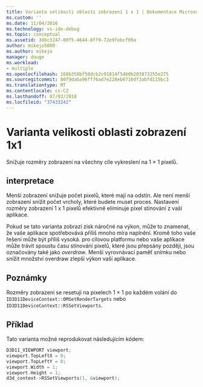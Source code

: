 ```yaml
---
title: Varianta velikosti oblasti zobrazení 1 x 1 | Dokumentace Microsoftu
ms.custom: ''
ms.date: 11/04/2016
ms.technology: vs-ide-debug
ms.topic: conceptual
ms.assetid: 3dbc3247-00f5-4644-8ff9-72e9febcf09a
author: mikejo5000
ms.author: mikejo
manager: douge
ms.workload:
- multiple
ms.openlocfilehash: 168b358bf58dcb2c91814f5460b203873255e275
ms.sourcegitcommit: 80f9daba96ff76ad7e228eb8716df3abfd115bc3
ms.translationtype: MT
ms.contentlocale: cs-CZ
ms.lasthandoff: 07/03/2018
ms.locfileid: "37433242"
---
```

# <a name="1x1-viewport-size-variant"></a>Varianta velikosti oblasti zobrazení 1x1
Snižuje rozměry zobrazení na všechny cíle vykreslení na 1 × 1 pixelů.  
  
## <a name="interpretation"></a>interpretace  
 Menší zobrazení snižuje počet pixelů, které mají na odstín. Ale není menší zobrazení snížit počet vrcholy, které budete muset proces. Nastavení rozměry zobrazení 1 x 1 pixelů efektivně eliminuje pixel stínování z vaší aplikace.  
  
 Pokud se tato varianta zobrazí zisk náročné na výkon, může to znamenat, že vaše aplikace spotřebovává příliš mnoho míra naplnění. Kromě toho vaše řešení může být příliš vysoká. pro cílovou platformu nebo vaše aplikace může trávit spoustu času stínování pixelů, které jsou přepsány později, jsou označovány také jako *overdraw*. Menší vyrovnávací paměť snímku nebo snížit množství overdraw zlepší výkon vaší aplikace.  
  
## <a name="remarks"></a>Poznámky  
 Rozměry zobrazení se resetují na pixelech 1 × 1 po každém volání do `ID3D11DeviceContext::OMSetRenderTargets` nebo `ID3D11DeviceContext::RSSetViewports`.  
  
## <a name="example"></a>Příklad  
 Tato varianta možné reprodukovat následujícím kódem:  
  
```cpp
D3D11_VIEWPORT viewport;  
viewport.TopLeftX = 0;  
viewport.TopLeftY = 0;  
viewport.Width = 1;  
viewport.Height = 1;  
d3d_context->RSSetViewports(1, &viewport);  
```
